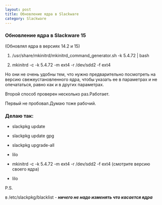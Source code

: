 ```yaml
---
layout: post
title: Обновление ядра в Slackware
category: Slackware
---
```


### Обновление ядра в Slackware 15

(Обновлял ядра в версиях 14.2 и 15)

1) /usr/share/mkinitrd/mkinitrd_command_generator.sh -k 5.4.72 \| bash

2) mkinitrd -c -k 5.4.72 -m ext4 -r /dev/sdd2 -f ext4

Но они не очень удобны тем, что нужно предварительно посмотреть на версию свежеустановленного ядра, чтобы указать ее в параметрах и не опечататься, равно как и в других параметрах.

Второй способ проверен несколько раз.Работает.

Первый не пробовал.Думаю тоже рабочий.


### Делаю так:

- slackpkg update

- slackpkg update gpg

- slackpkg upgrade-all

- lilo

-  mkinitrd -c -k 5.4.72 -m ext4 -r /dev/sdd2 -f ext4 (смотрите версию своего ядра)

- lilo

P.S.

в /etc/slackpkg/blacklist - ***ничего не надо изменять что касается ядра***



